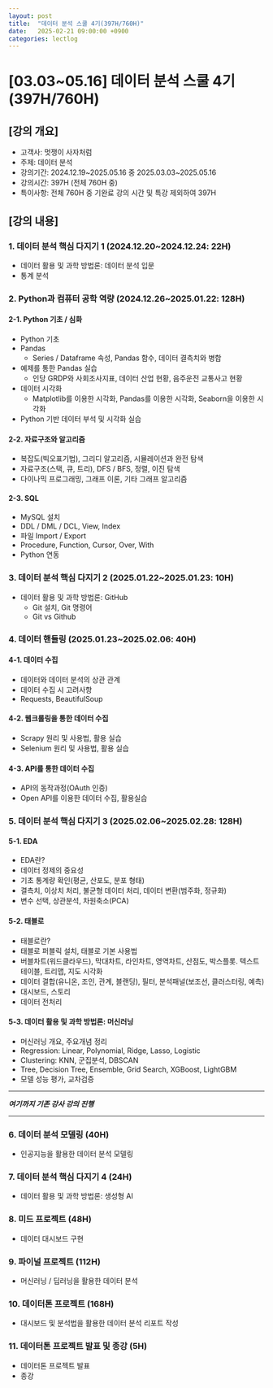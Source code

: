 ```yaml
---
layout: post
title:  "데이터 분석 스쿨 4기(397H/760H)"
date:   2025-02-21 09:00:00 +0900
categories: lectlog
---
```


# [03.03~05.16] 데이터 분석 스쿨 4기(397H/760H)

## [강의 개요]

* 고객사: 멋쟁이 사자처럼
* 주제: 데이터 분석
* 강의기간: 2024.12.19~2025.05.16 중 2025.03.03~2025.05.16
* 강의시간: 397H (전체 760H 중)
* 특이사항: 전체 760H 중 기완료 강의 시간 및 특강 제외하여 397H

## [강의 내용]

### 1. 데이터 분석 핵심 다지기 1 (2024.12.20~2024.12.24: 22H)
- 데이터 활용 및 과학 방법론: 데이터 분석 입문
- 통계 분석

### 2. Python과 컴퓨터 공학 역량 (2024.12.26~2025.01.22: 128H)
#### 2-1. Python 기초 / 심화
- Python 기초
- Pandas
    - Series / Dataframe 속성, Pandas 함수, 데이터 결측치와 병합
- 예제를 통한 Pandas 실습
    - 인당 GRDP와 사회조사지표, 데이터 산업 현황, 음주운전 교통사고 현황
- 데이터 시각화
    - Matplotlib를 이용한 시각화, Pandas를 이용한 시각화, Seaborn을 이용한 시각화
- Python 기반 데이터 부석 및 시각화 실습

#### 2-2. 자료구조와 알고리즘
- 복잡도(빅오표기법), 그리디 알고리즘, 시뮬레이션과 완전 탐색
- 자료구조(스택, 큐, 트리), DFS / BFS, 정렬, 이진 탐색
- 다이나믹 프로그래밍, 그래프 이론, 기타 그래프 알고리즘

#### 2-3. SQL
- MySQL 설치
- DDL / DML / DCL, View, Index
- 파일 Import / Export
- Procedure, Function, Cursor, Over, With
- Python 연동

### 3. 데이터 분석 핵심 다지기 2 (2025.01.22~2025.01.23: 10H)
- 데이터 활용 및 과학 방법론: GitHub
    - Git 설치, Git 명령어
    - Git vs Github

### 4. 데이터 핸들링 (2025.01.23~2025.02.06: 40H)
#### 4-1. 데이터 수집
- 데이터와 데이터 분석의 상관 관계
- 데이터 수집 시 고려사항
- Requests, BeautifulSoup

#### 4-2. 웹크롤링을 통한 데이터 수집
- Scrapy 원리 및 사용법, 활용 실습
- Selenium 원리 및 사용법, 활용 실습

#### 4-3. API를 통한 데이터 수집
- API의 동작과정(OAuth 인증)
- Open API를 이용한 데이터 수집, 활용실습

### 5. 데이터 분석 핵심 다지기 3 (2025.02.06~2025.02.28: 128H)
#### 5-1. EDA
- EDA란?
- 데이터 정제의 중요성
- 기초 통계량 확인(평균, 산포도, 분포 형태)
- 결측치, 이상치 처리, 불균형 데이터 처리, 데이터 변환(범주화, 정규화)
- 변수 선택, 상관분석, 차원축소(PCA)

#### 5-2. 태블로
- 태블로란?
- 태블로 퍼블릭 설치, 태블로 기본 사용법
- 버블차트(워드클라우드), 막대차트, 라인차트, 영역차트, 산점도, 박스플롯. 텍스트 테이블, 트리맵, 지도 시각화
- 데이터 결합(유니온, 조인, 관계, 블랜딩), 필터, 분석패널(보조선, 클러스터링, 예측)
- 대시보드, 스토리
- 데이터 전처리

#### 5-3. 데이터 활용 및 과학 방법론: 머신러닝
- 머신러닝 개요, 주요개념 정리
- Regression: Linear, Polynomial, Ridge, Lasso, Logistic
- Clustering: KNN, 군집분석, DBSCAN
- Tree, Decision Tree, Ensemble, Grid Search, XGBoost, LightGBM
- 모델 성능 평가, 교차검증

---

***여기까지 기존 강사 강의 진행***

--- 

### 6. 데이터 분석 모델링 (40H)
- 인공지능을 활용한 데이터 분석 모델링

### 7. 데이터 분석 핵심 다지기 4 (24H)
- 데이터 활용 및 과학 방법론: 생성형 AI

### 8. 미드 프로젝트 (48H)
- 데이터 대시보드 구현

### 9. 파이널 프로젝트 (112H)
- 머신러닝 / 딥러닝을 활용한 데이터 분석

### 10. 데이터톤 프로젝트 (168H)
- 대시보드 및 분석법을 활용한 데이터 분석 리포트 작성

### 11. 데이터톤 프로젝트 발표 및 종강 (5H)
- 데이터톤 프로젝트 발표
- 종강